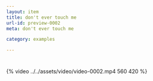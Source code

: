 ```yaml
---
layout: item
title: don't ever touch me
url-id: preview-0002
meta: don't ever touch me

category: examples

---
```


<div class="embed-responsive embed-responsive-16by9" style="margin-top: 40px;">
  {% video ../../assets/video/video-0002.mp4 560 420 %}
</div>

